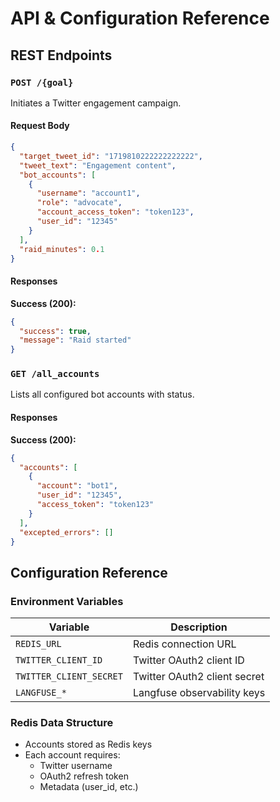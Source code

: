 # API & Configuration Reference

## REST Endpoints

### `POST /{goal}`
Initiates a Twitter engagement campaign.

#### Request Body
```json
{
  "target_tweet_id": "1719810222222222222",
  "tweet_text": "Engagement content",
  "bot_accounts": [
    {
      "username": "account1",
      "role": "advocate",
      "account_access_token": "token123",
      "user_id": "12345"
    }
  ],
  "raid_minutes": 0.1
}
```

#### Responses
**Success (200):**
```json
{
  "success": true,
  "message": "Raid started"
}
```

### `GET /all_accounts`
Lists all configured bot accounts with status.

#### Responses
**Success (200):**
```json
{
  "accounts": [
    {
      "account": "bot1",
      "user_id": "12345",
      "access_token": "token123"
    }
  ],
  "excepted_errors": []
}
```

## Configuration Reference

### Environment Variables
| Variable | Description |
|----------|-------------|
| `REDIS_URL` | Redis connection URL |
| `TWITTER_CLIENT_ID` | Twitter OAuth2 client ID |
| `TWITTER_CLIENT_SECRET` | Twitter OAuth2 client secret |
| `LANGFUSE_*` | Langfuse observability keys |

### Redis Data Structure
- Accounts stored as Redis keys
- Each account requires:
  - Twitter username
  - OAuth2 refresh token
  - Metadata (user_id, etc.)
